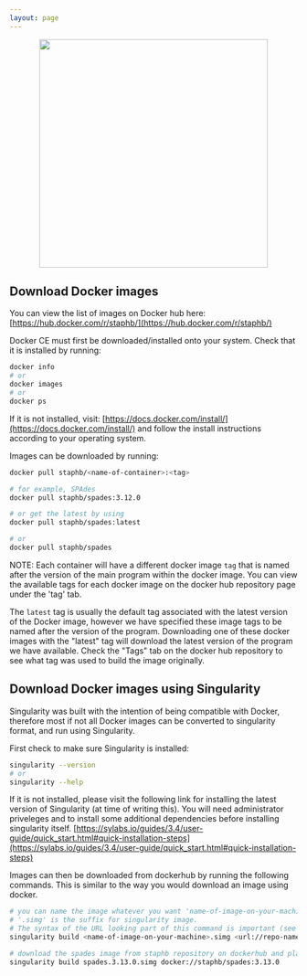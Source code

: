 ```yaml
---
layout: page
---
```


<img src="/docker-builds/assets/user_guide.png" style="display:block;margin-left:auto;margin-right:auto;width:400px">

## Download Docker images
You can view the list of images on Docker hub here: [https://hub.docker.com/r/staphb/](https://hub.docker.com/r/staphb/)

Docker CE must first be downloaded/installed onto your system. Check that it is installed by running:
```bash
docker info
# or
docker images
# or
docker ps
```
If it is not installed, visit: [https://docs.docker.com/install/](https://docs.docker.com/install/) and follow the install instructions according to your operating system. 

Images can be downloaded by running:
```bash
docker pull staphb/<name-of-container>:<tag>

# for example, SPAdes
docker pull staphb/spades:3.12.0

# or get the latest by using
docker pull staphb/spades:latest

# or
docker pull staphb/spades
```

NOTE: Each container will have a different docker image `tag` that is named after the version of the main program within the docker image. You can view the available tags for each docker image on the docker hub repository page under the 'tag' tab.

The `latest` tag is usually the default tag associated with the latest version of the Docker image, however we have specified these image tags to be named after the version of the program. Downloading one of these docker images with the "latest" tag will download the latest version of the program we have available. Check the "Tags" tab on the docker hub repository to see what tag was used to build the image originally.

## Download Docker images using Singularity
Singularity was built with the intention of being compatible with Docker, therefore most if not all Docker images can be converted to singularity format, and run using Singularity.

First check to make sure Singularity is installed:
```bash
singularity --version
# or
singularity --help
```
If it is not installed, please visit the following link for installing the latest version of Singularity (at time of writing this). You will need administrator priveleges and to install some additional dependencies before installing singularity itself. [https://sylabs.io/guides/3.4/user-guide/quick_start.html#quick-installation-steps](https://sylabs.io/guides/3.4/user-guide/quick_start.html#quick-installation-steps)

Images can then be downloaded from dockerhub by running the following commands. This is similar to the way you would download an image using docker.
```bash
# you can name the image whatever you want 'name-of-image-on-your-machine.simg' 
# '.simg' is the suffix for singularity image. 
# The syntax of the URL looking part of this command is important (see example below)
singularity build <name-of-image-on-your-machine>.simg <url://repo-name/image-name:tag>

# download the spades image from staphb repository on dockerhub and place the executable in your current directory. 
singularity build spades.3.13.0.simg docker://staphb/spades:3.13.0
```
